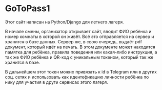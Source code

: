# GoToPass1
  <p>Этот сайт написан на Python/Django для летнего лагеря.</p>
  <p>В начале смены, организатор открывает сайт, вводит ФИО ребёнка и номер комнаты в которой он живёт. Всё это отправляется на сервер 
и хранится в базе данных. Сервер же, в свою очередь, выдаёт pdf документ, который идёт на печать. В этом документе может находится памятка
для ребёнка, правила поведения или какая-либо инструкция, а так же ФИО ребёнка и QR-код с уникальным токеном, который так же хранится в
базе.</p>
  <p>В дальнейшем этот токен можно привязать к id в Telegram или в других соц. сетях и использовать как идентефикацию личности ребёнка по нику для участия в други сервисах этого лагеря.</p>
